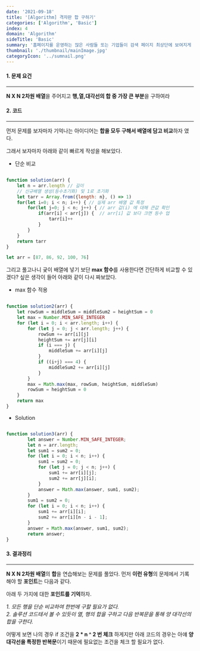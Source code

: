 ```yaml
---
date: '2021-09-18'
title: '[Algorithm] 격자판 합 구하기'
categories: ['Algorithm', 'Basic']
index: 4
domain: 'Algorithm'
sideTitle: 'Basic'
summary: '홈페이지를 운영하는 많은 사람들 또는 기업들이 검색 페이지 최상단에 보여지게 하기 위해 어떤 최적화 작업을 하는지 알아보자.'
thumbnail: './thumbnail/mainImage.jpg'
categoryIcon: '../sumnail.png'
---
```


#### 1. 문제 요건
***
**N X N 2차원 배열**을 주어지고 **행,열,대각선의 합 중 가장 큰 부분**을 구하여라

#### 2. 코드
***

먼저 문제를 보자마자 기억나는 아이디어는 **합을 모두 구해서 배열에 담고 비교**하자 였다.

그래서 보자마자 아래와 같이 빠르게 작성을 해보았다.

- 단순 비교<br>

```javascript

function solution(arr) {
    let n = arr.length // 길이
    // 신규배열 생성(등수초기화) 및 1로 초기화
    let tarr = Array.from({length: n}, () => 1) 
    for(let i=0; i < n; i++) { // 실제 arr 배열 값 특정
        for(let j=0; j < n; j++) { // arr 값(i) 에 대해 큰값 확인
            if(arr[i] < arr[j]) {  // arr[i] 값 보다 크면 등수 업
                tarr[i]++
            }
        }
    }
    return tarr
}

let arr = [87, 86, 92, 100, 76]

```

그리고 풀고나니 궂이 배열에 넣기 보단 **max 함수**를 사용한다면 간단하게 비교할 수 있겠다? 싶은 생각이 들어 아래와 같이 다시 짜보았다.

- max 함수 적용<br>

```javascript

function solution2(arr) {
    let rowSum = middleSum = middleSum2 = heightSum = 0
    let max = Number.MIN_SAFE_INTEGER
    for (let i = 0; i < arr.length; i++) {
        for (let j = 0; j < arr.length; j++) {
            rowSum += arr[i][j]
            heightSum += arr[j][i]
            if (i === j) {
                middleSum += arr[i][j]
            } 
            if ((i+j) === 4) {
                middleSum2 += arr[i][j]
            }
        }
        max = Math.max(max, rowSum, heightSum, middleSum)
        rowSum = heightSum = 0
    }
    return max
}

```

- Solution

```javascript

function solution3(arr) {
        let answer = Number.MIN_SAFE_INTEGER;
        let n = arr.length;
        let sum1 = sum2 = 0;
        for (let i = 0; i < n; i++) {
            sum1 = sum2 = 0;
            for (let j = 0; j < n; j++) {
                sum1 += arr[i][j];
                sum2 += arr[j][i];
            }
            answer = Math.max(answer, sum1, sum2);
        }
        sum1 = sum2 = 0;
        for (let i = 0; i < n; i++) {
            sum1 += arr[i][i];
            sum2 += arr[i][n - i - 1];
        }
        answer = Math.max(answer, sum1, sum2);
        return answer;
}

```

#### 3. 결과정리
***

**N X N 2차원 배열**의 **합**을 연습해보는 문제를 풀었다.
먼저 **이런 유형**의 문제에서 기록해야 할 **포인트**는 다음과 같다.

아래 두 가지에 대한 **포인트를 기억**하자.


*1. 모든 행을 단순 비교하여 한번에 구할 필요가 없다.*
<br>
*2. 솔루션 코드테서 볼 수 있듯이 열, 행의 합을 구하고*
*다음 반복문을 통해 양 대각선의 합을 구한다.*

어떻게 보면 나의 경우 if 조건을 **2 * n ^ 2 번 체크** 하게지만 아래 코드의 경우는 아얘 **양 대각선을 특정한 반복문**이기 때문에 필요없는 조건을 체크 할 필요가 없다.
